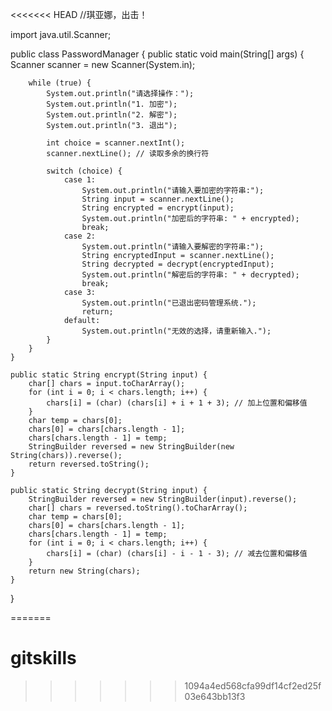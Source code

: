 <<<<<<< HEAD
//琪亚娜，出击！

import java.util.Scanner;

public class PasswordManager {
    public static void main(String[] args) {
        Scanner scanner = new Scanner(System.in);

        while (true) {
            System.out.println("请选择操作：");
            System.out.println("1. 加密");
            System.out.println("2. 解密");
            System.out.println("3. 退出");

            int choice = scanner.nextInt();
            scanner.nextLine(); // 读取多余的换行符

            switch (choice) {
                case 1:
                    System.out.println("请输入要加密的字符串:");
                    String input = scanner.nextLine();
                    String encrypted = encrypt(input);
                    System.out.println("加密后的字符串: " + encrypted);
                    break;
                case 2:
                    System.out.println("请输入要解密的字符串:");
                    String encryptedInput = scanner.nextLine();
                    String decrypted = decrypt(encryptedInput);
                    System.out.println("解密后的字符串: " + decrypted);
                    break;
                case 3:
                    System.out.println("已退出密码管理系统.");
                    return;
                default:
                    System.out.println("无效的选择，请重新输入.");
            }
        }
    }

    public static String encrypt(String input) {
        char[] chars = input.toCharArray();
        for (int i = 0; i < chars.length; i++) {
            chars[i] = (char) (chars[i] + i + 1 + 3); // 加上位置和偏移值
        }
        char temp = chars[0];
        chars[0] = chars[chars.length - 1];
        chars[chars.length - 1] = temp;
        StringBuilder reversed = new StringBuilder(new String(chars)).reverse();
        return reversed.toString();
    }

    public static String decrypt(String input) {
        StringBuilder reversed = new StringBuilder(input).reverse();
        char[] chars = reversed.toString().toCharArray();
        char temp = chars[0];
        chars[0] = chars[chars.length - 1];
        chars[chars.length - 1] = temp;
        for (int i = 0; i < chars.length; i++) {
            chars[i] = (char) (chars[i] - i - 1 - 3); // 减去位置和偏移值
        }
        return new String(chars);
    }
}

=======
# gitskills
>>>>>>> 1094a4ed568cfa99df14cf2ed25f03e643bb13f3
